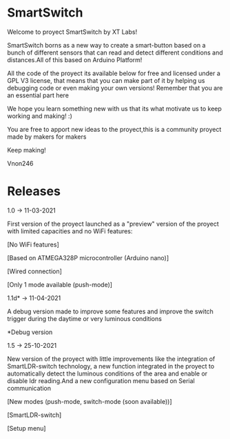 # SmartSwitch
Welcome to proyect SmartSwitch by XT Labs!

SmartSwitch borns as a new way to create a smart-button
based on a bunch of different sensors that can read and
detect different conditions and distances.All of this based
on Arduino Platform!

All the code of the proyect its available below for free and licensed 
under a GPL V3 license, that means that you can make part of it by 
helping us debugging code or even making your own versions! 
Remember that you are an essential part here

We hope you learn something new with us that its what motivate us to keep working
and making! :)

You are free to apport new ideas to the proyect,this is a community proyect made by
makers for makers

Keep making!

Vnon246


# Releases

1.0 -> 11-03-2021

First version of the proyect launched as a "preview" version
of the proyect with limited capacities and no WiFi features:

  [No WiFi features]
  
  [Based on ATMEGA328P microcontroller (Arduino nano)]
  
  [Wired connection]
  
  [Only 1 mode available (push-mode)]
  

1.1d* -> 11-04-2021

A debug version made to improve some features and improve the
switch trigger during the daytime or very luminous conditions

*Debug version

1.5 -> 25-10-2021

New version of the proyect with little improvements like 
the integration of SmartLDR-switch technology, a new function 
integrated in the proyect to automatically detect the
luminous conditions of the area and enable or disable ldr
reading.And a new configuration menu based on Serial communication

  [New modes (push-mode, switch-mode (soon available))]
  
  [SmartLDR-switch]
  
  [Setup menu]
  
